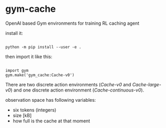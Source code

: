 # gym-cache
OpenAI based Gym environments for training RL caching agent

install it:

<code>
python -m pip install --user -e .
</code>

then import it like this:

<code>
import gym
gym.make('gym_cache:Cache-v0')
</code>

There are two discrete action environments (*Cache-v0* and *Cache-large-v0*) and one discrete action environment (*Cache-continuous-v0*).


observation space has following variables:
* six tokens (integers)
* size \[kB\]
* how full is the cache at that moment


